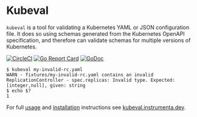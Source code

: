 # Kubeval

`kubeval` is a tool for validating a Kubernetes YAML or JSON configuration file.
It does so using schemas generated from the Kubernetes OpenAPI specification, and
therefore can validate schemas for multiple versions of Kubernetes.

[![CircleCI](https://circleci.com/gh/instrumenta/kubeval.svg?style=svg)](https://circleci.com/gh/instrumenta/kubeval)
[![Go Report
Card](https://goreportcard.com/badge/github.com/instrumenta/kubeval)](https://goreportcard.com/report/github.com/instrumenta/kubeval)
[![GoDoc](https://godoc.org/github.com/instrumenta/kubeval?status.svg)](https://godoc.org/github.com/instrumenta/kubeval)


```
$ kubeval my-invalid-rc.yaml
WARN - fixtures/my-invalid-rc.yaml contains an invalid ReplicationController - spec.replicas: Invalid type. Expected: [integer,null], given: string
$ echo $?
1
```


For full [usage](https://kubeval.instrumenta.dev/) and [installation](https://kubeval.instrumenta.dev/installation/) instructions see [kubeval.instrumenta.dev](https://kubeval.instrumenta.dev/).

